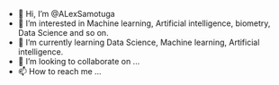 - 👋 Hi, I’m @ALexSamotuga
- 👀 I’m interested in Machine learning, Artificial intelligence, biometry, Data Science and so on.
- 🌱 I’m currently learning Data Science, Machine learning, Artificial intelligence.
- 💞️ I’m looking to collaborate on ...
- 📫 How to reach me ...

<!---
ALexSamotuga/ALexSamotuga is a ✨ special ✨ repository because its `README.md` (this file) appears on your GitHub profile.
You can click the Preview link to take a look at your changes.
--->
